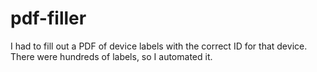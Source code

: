 # pdf-filler
I had to fill out a PDF of device labels with the correct ID for that device. There were hundreds of labels, so I automated it.
